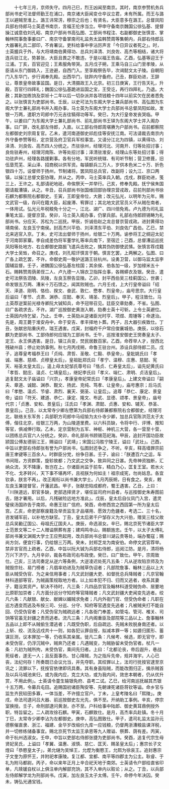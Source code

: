 <!-- { "loadSidebar": true } -->
　　十七年三月，京师失守。四月己巳，烈王凶闻至南京。其时，南京参赞机务兵部尚书史可法督师勤王在浦口，南京诸大臣闻变仓卒议立君，未有所属。而王与潞王以避贼至淮上。潞王讳常淓，穆宗之后也；有贤名，大臣意多在潞王。总督凤阳兵部右侍郎马士英遗书南京，言福王伦序当立。甲申守备南京魏国公徐弘基、提督操江诚意伯刘孔昭、南京户部尚书高弘图、工部尚书程注、右副都御史张慎言、掌翰林院事詹事姜曰广、南京守备掌南司礼监务太监韩赞周等集朝内，兵部右侍郎吕大器署礼兵二部印，不肯署议。吏科给事中李沾厉声言「今日异议者死之」。时，士英握兵于外，与大将靖南伯黄得功、总兵刘泽清、刘良佐、高杰等相结，诸大将连兵驻江北，势甚张，大臣且畏之不敢违，于是以福王告庙。乙酉，弘基等迎王于江浦。丁亥，百官迎见；王素服角带哭。五月戊子朔，王乘马自三山门至孝陵，从臣请从东门御路入，王逊避，自西门入。至享殿祭告毕，次谒懿文太子陵。自朝阳门入东华门，步行谒奉先殿。出西华门，驻跸内守备府。己丑，群臣劝进，王辞让，尊景皇帝故事监国。是日，大清摄政王入北京。初三日庚寅，王行告天礼，升殿，百官行四拜礼；魏国公徐弘基跪进监国之宝，王受讫，再行四拜礼，乃退。大赦；其新加练饷及崇祯十二年以后一切杂派并各项钱粮十四年以前实欠在民者悉免之。以张慎言为吏部尚书。壬辰，以史可法为东阁大学士兼兵部尚书、高弘图为东阁大学士兼礼部尚书并入阁办事，马士英为东阁大学士兵部尚书总督凤阳如故。发银一万两，遣职方司郎中万元吉往犒得功等军。癸巳，为大行皇帝发丧哭临。甲午，以姜曰广为东阁大学士兼礼部尚书、前礼部尚书王铎为东阁大学士并入阁办事。曰广辞，改礼部左侍郎，入直。以工部右侍郎周堪赓为户部尚书。召前都察院左都御史刘宗周复官。乙未，遣河南道御史祁彪佳等安抚江南。可法请裁去南京内外守备参赞等衔，定京营及府卫官兵军校事宜。又请分江北为四镇，以黄得功、刘泽清、刘良佐、高杰四人分统之。杰驻徐州，经理河北、河南开、归等处招讨事；良佐驻寿州，经理河南陈、许等处招讨事；泽清驻淮安，经理山东等处招讨事；得功驻庐州，经理各路援剿事。各有分地，军民听统辖、有司听节制；营卫修葺，旧伍垦荒芜、采山泽、招商税以供军资。每镇额兵三万人，岁供本色米二十万、折色银四十万。设督师于扬州，节制诸将。罢凤阳总兵官，改副将；设九江、京口两镇，以操江总督文臣协理。并从之。丙申，马士英率兵入朝。戊戌，群臣劝进，笺三上，王许之。礼部请祀地祇，命俟祭天一并举行。己亥，修奉先殿。抚宁侯朱国弼请裁漕镇，从之。辛丑，召兵部尚书张国维回部协理京营戎政，召前刑部尚书徐石麒为都察院右都御史。壬寅，王即皇帝位，大赦；改元弘光，以明年为元年。赐文武官一级，存问在籍大臣，起废滞、宥罪过；其北地文武官员义不从贼在南者，一体用试。弘光元年税粮免十分之一，江北、湖广、四川倍免焉。卢九德为司礼监秉笔太监，提督京营。癸卯，马士英入阁办事，仍掌兵部。礼部右侍郎顾锡畴为礼部尚书。分应天、苏松为二巡抚。甲辰，忻诚伯赵之龙总督京营戎政。进封黄得功靖南侯、左良玉宁南侯。封高杰兴平伯、刘泽清东平伯、刘良佐广昌伯。乙巳，禁北来逃官入京。丁未，史可法出督师于扬州，给银二十万两。谕参将王之纲迎太妃于河南郭家寨。李自成差伪将军董学礼等率兵南下，至宿迁；己酉，总督漕运巡抚凤阳等处地方、右佥都御史路振飞遣兵击败之，擒其伪防御使武愫。张慎言荐戍籍大学士吴甡，命召之。庚戌，刘孔昭讦慎言于朝。慎言乞罢，上两解之。弘图、曰广各上疏乞罢，不许。命御史周一敬护送潞王驻杭州。设勇卫营，以御马监太监李国辅监督。壬子，进魏国公徐弘基左柱国；其余侯、伯各加一级，岁加禄米五十石。赐韩赞周荫弟侄二人、卢九德一人锦衣卫指挥佥事，各赐蟒衣及银。癸丑，遣史可法祭告泗陵、凤陵，左良玉祭告显陵。乙卯，封平西伯吴三桂蓟国公，世袭；命发银五万两、漕米十万石馈之，闻其败贼也。六月壬戌，上大行皇帝谥曰「绍天、泽道、刚明、恪俭、揆文、奋武、敦仁、懋孝、烈皇帝」，庙号思宗。大行皇后谥曰「孝节、贞肃、渊恭、庄懿、奉天、靖圣、烈皇后」。甲子，程注致仕。马土英荐逆案前光禄寺卿阮大铖知兵，命予冠带召见。廷臣交章劾奏，不省。弘图、曰广各疏求去，不许。湖广巡按御史黄澍入朝，劾奏士英十可斩。上令士英避位。士英因内侍乞留，乃止。壬申，士英劾从逆诸臣光时亨、项煜、周锺等；命逮治。先是，周王薨于淮安舟中，命于安吉、孝丰择地卜葬。丙子，吕大器引疾致仕。丁丑，张献忠陷重庆府，瑞王遇害。戊寅，封福府千户常应俊襄城伯。庚辰，以徐石麒为吏部尚书、工部侍郎何应瑞为工部尚书。壬午，巡按淮安御史王爕奏皇太子、定王、永王俱遇害。是日，镇江兵变，焚民居数百家。乙酉，命荐举人才，授西北残破州县；停止劝饷事例。秋七月丙戌朔，命鲁王驻台州。添设兵部侍郎二员。戊子，追尊皇考福恭王曰「贞纯、肃哲、圣敬、仁毅、恭皇帝」，皇妣姚氏曰「孝诚、端惠、慈顺、贞穆皇太后」，皇祖妣郑氏曰「孝宁、温穆、庄惠、慈懿、宪天、裕圣太皇太后」，遥上母太妃邹氏尊号曰「恪贞、仁寿皇太后」，谥先妃黄氏曰「孝哲、懿庄、温贞、仁靖皇后」，继妃李氏曰「孝义、端仁、肃明、贞洁皇后」。追复懿文太子庙谥曰「兴宗」，孝康皇帝妃常氏曰「孝康皇后」。上建文帝谥曰「嗣夫、章道、诚懿、渊恭、觐文、扬武、克纯、笃孝、让皇帝」，庙号惠宗；后马氏曰「孝愍、温贞、节睿、肃烈、襄天、弼圣、让皇后」。追尊「恭仁、康定、景皇帝」谥曰「符天、建道、恭仁、康定、隆文、布武、显德、颂孝、景皇帝」，庙号代宗；「贞惠、安和、景皇后」汪氏曰「孝渊、肃懿、贞惠、安和、辅天、恭圣、景皇后」。己丑，以太常寺少卿左懋第为兵部右侍郎兼都察院右佥都御史，经理河北，联络关东军务；兵部职方司郎中马绍愉为太仆寺少卿，加总兵官陈洪范太子太傅，偕往北京，给银三万两，为山陵道里费。以六科员缺，令将中行、评博、推知等官，俱减俸行取。乙未，定京营制为五军、神枢、神机三大营，各一营至十营，以团练总兵官六人分统之。癸卯，命礼部尚书顾锡范祀海。甲辰，追封开国功臣故颕国公傅友德丽江王，赐谥曰「武靖」；宋国公冯胜宁陵王，谥曰「武壮」。己酉，中旨以吏部右侍郎张有誉为户部尚书，弘图封还争之，不听。辛亥，释高墙罪宗前唐王聿键等三百余人。时群臣分党，纷争日甚。壬子，谕曰：「朕遭百六之运，车书间阻，方资群策，旋轸故都；乃文武之交争，致异同之日甚。先帝神资独断，汇纳众流，天不降康，咎岂在上。尔诸臣尚监于前车，精白乃心，匡复王室。若水火不化、戈矛转兴，天下事不堪再坏，且视朕为何如主！祖宗成宪，勿尚姑息。各宜钦承，朕言不再」。改正阁衔以尚书兼大学士。八月丙辰朔，日有食之。癸亥，敕左良玉兼提督官，开藩武昌。甲子，张献忠陷成都府，蜀王遇害。乙丑，上曰：「川陕道远，职官多缺，吏部选择贤才，堪任监司府州县者，与巡按御史朱寿图前去，随才署用。以后，凡残破险远地方准此」。戊辰，皇太后自仪凤门入宫，遣灵璧侯汤国祚告于南郊。命惠王驻广信府。癸酉，命修西宫之西园第一所为皇太后宫。乙亥，命吏部察废籍及举贡监生才品堪用、愿效力危疆者，考选二、三十名，咨发辅军前，以补地方缺官。丁丑，皇太后弟千户邹存义为大兴伯，赠吴三桂父故总兵吴勷辽国公、母祖氏辽国夫人。庚辰，命选淑女。辛巳，赐北京死节诸臣大学士范景文等二十二人赠谥祭葬有差；建鸡鸣寺山，赐额旌忠。壬午，以太子太傅礼部尚书兼文渊阁大学士王应熊起用，改兵部尚书总督川湖云贵等处，端办蜀寇；赐尚方剑，便宜行事，仍给银三万两。癸未，封郑芝龙为南安伯。命停文武官荐举。禁非言官而上疏者。乙酉，中旨以阮大铖为兵部右侍郎，巡阅江防。是月，清将杨万兴下济宁。九月辛卯，裁各布政司右布政使。癸巳，曰广致仕。甲午，宗周致仕。己亥，三法司奏定从逆六等条例，大逆凌迟处死凡五条：凡从逆攻陷京师及为贼毁宗社、易门榜者；凡倡率劝进及为贼草伪诏者；凡部院詹事、翰林三品以上大臣从贼受伪官、为之亲信用事者；凡文武封疆大吏、如督抚总兵降贼者；凡京官翰林科道部等官，为贼画策规取地方者。以上如本犯不归、归而又逃者，收系其妻子，籍没其资产。斩决不待时，凡三条：凡四品京官及翰林科道受贼伪命、居要地比原职加崇者；凡方面分巡分守知府等官降贼者；凡文武封疆大吏闻变先逃者。绞凡六条：凡献银、献女、献婢以媚贼求免者；凡内外衙门官、但受伪命者；凡职在巡方遇变而逃及布按三司、分巡、分守、知府等官遇变先逃者；凡被贼夹打不能自回、仍受伪官者；凡受伪官为贼疏远者；凡各衙门奉差，如管屯、管河、榷关、司饷等官虽无封疆之责而逃者。流凡三条：凡内阁重臣及部院等三品以上、詹事翰林五品以上即不从贼偷生潜逃者；凡既受伪职，后自疏远、先贼未败脱身南还者。以上斩、绞、流及远戍共十一则，如各犯认罪自授，拟减本罪一等；如遁归匿形、蓄谋叵测，议本罪加一等，仍收系其亲属。徙凡二条：凡候考、候选，即无官守，即未受伪官，仍浮沉贼中，贼奔乃还者；凡遇贼变，为贼胁留未受伪官者。杖凡一条：凡初为贼所拘，未受伪官，乘间先归者。上曰：「北都沦丧，帝后遐升，巷战死绥者，遂无一人；且反面事仇、甘心降贼，为之指斥先帝，规并海宇。人心已丧，法纪何存！所奏既已会议允当，并先夺职。其绞罪以上，法司行抚按官逮至京讯之；流罪以下，抚按官依律即讯具奏。其有身虽陷贼，而能改图归正，擒杀贼首及以兵马城池来归，或为我内应，克立大功，或为我内间，效忠本朝者，仍从优升赏，不用此例」。士英请令童生输银免府、县考二试。乙巳，给河南巡抚越其杰银十五万两，令募兵屯田。追赐国初诸臣陶安等、先朝谏死诸臣蒋钦等谥。命乡官与监生齐民较田多寡，一体当差，不许擅立官户。丁未，上皇考陵名曰「熙陵」。庚戌，命法司逮问吕大器、前巡按御史左光先，俱不至。开纳助工事例。辛亥，停宗室换授。壬子，命刑部逮问黄澍，亦不至。户科给事中陆郎、御史黄耳鼎例授外职，特旨留之。二人疏攻徐石麒。甲寅，石麒致仕。是月，高杰率兵赴镇。冬十月丁巳，太常寺少卿李沾为左都御史。庚申，高弘图致仕。甲子，遣司礼监太监孙元德察催直隶、浙江、福建、金华岁改缎价九库一应钱粮，仍督两浙漕粮盐课洋税，并一切修练储备事宜。赐北京死节太监王承恩等九人赠谥、祭葬、荫有差。丙寅，命于杭州选淑女。壬申，中旨以吏部右侍郎张捷为吏部尚书。癸酉，追复代宗生母贤妃吴氏，上谥曰「孝翼、温惠、淑慎、慈仁、匡天、赐圣皇太后」；惠宗长子文煃曰「恭愍皇太子」，弟允熥为吴悼王，允熞为衡愍王，允熙为徐哀王。追封惠宗子文奎为原怀王，并附祀孝康陵。复江都、宜都、南平等四郡主为公主。耿睿、于礼为附马都尉。丙子，命以来年正月上辛合祀天地于南郊。士英请令户部给直省印单，凡赎锾自杖以上俱注单内解部充饷，其不入单内以赃论；从之。丁丑，以兵部左侍郎解学龙为刑部尚书。戊寅，加左良玉太子太傅。壬午，命停今年决囚。癸未，铸弘光通宝钱。
